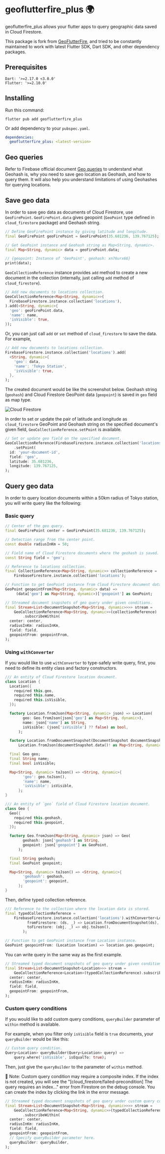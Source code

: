 # geoflutterfire_plus 🌍

geoflutterfire_plus allows your flutter apps to query geographic data saved in Cloud Firestore.

This package is fork from [GeoFlutterFire](https://github.com/DarshanGowda0/GeoFlutterFire), and tried to be constantly maintained to work with latest Flutter SDK, Dart SDK, and other dependency packages.

## Prerequisites

```plain
Dart: '>=2.17.0 <3.0.0'
Flutter: '>=2.10.0'
```

## Installing

Run this command:

```shell
flutter pub add geoflutterfire_plus
```

Or add dependency to your `pubspec.yaml`.

```yaml
dependencies:
  geoflutterfire_plus: <latest-version>
```

## Geo queries

Refer to Firebase official document [Geo queries](https://firebase.google.com/docs/firestore/solutions/geoqueries) to understand what Geohash is, why you need to save geo location as Geohash, and how to query them. It will also help you understand limitations of using Geohashes for querying locations.

## Save geo data

In order to save geo data as documents of Cloud Firestore, use `GeoFirePoint`. `GeoFirePoint.data` gives geopoint (`GeoPoint` type defined in `cloud_firestore` package) and Geohash string.

```dart
// Define GeoFirePoint instance by giving latitude and longitude.
final GeoFirePoint geoFirePoint = GeoFirePoint(35.681236, 139.767125);

// Get GeoPoint instance and Geohash string as Map<String, dynamic>.
final Map<String, dynamic> data = geoFirePoint.data;

// {geopoint: Instance of 'GeoPoint', geohash: xn76urx66}
print(data);
```

`GeoCollectionReference` instance provides `add` method to create a new document in the collection (internally, just calling `add` method of `cloud_firestore`).

```dart
// Add new documents to locations collection.
GeoCollectionReference<Map<String, dynamic>>(
  FirebaseFirestore.instance.collection('locations'),
).add(<String, dynamic>{
  'geo': geoFirePoint.data,
  'name': name,
  'isVisible': true,
});
```

Or, you can just call `add` or `set` method of `cloud_firestore` to save the data. For example,

```dart
// Add new documents to locations collection.
FirebaseFirestore.instance.collection('locations').add(
  <String, dynamic>{
    'geo': data,
    'name': 'Tokyo Station',
    'isVisible': true,
  },
);
```

The created document would be like the screenshot below. Geohash string (`geohash`) and Cloud Firestore GeoPoint data (`geopoint`) is saved in `geo` field as map type.

![Cloud Firestore](https://user-images.githubusercontent.com/13669049/210048071-e437839c-f1da-4307-b5ad-63aeba2b30e9.png)

In order to set or update the pair of latitude and longitude as `cloud_firestore` GeoPoint and Geohash string on the specified document's given field, `GeoCollectionReference.setPoint` is available.

```dart
// Set or update geo field on the specified document.
GeoCollectionReference(FirebaseFirestore.instance.collection('locations'))
    .setPoint(
  id: 'your-document-id',
  field: 'geo',
  latitude: 35.681236,
  longitude: 139.767125,
);
```

## Query geo data

In order to query location documents within a 50km radius of Tokyo station, you will write query like the following:

### Basic query

```dart
// Center of the geo query.
final GeoFirePoint center = GeoFirePoint(35.681236, 139.767125);

// Detection range from the center point.
const double radiusInKm = 50;

// Field name of Cloud Firestore documents where the geohash is saved.
const String field = 'geo';
```

```dart
// Reference to locations collection.
final CollectionReference<Map<String, dynamic>> collectionReference =
    FirebaseFirestore.instance.collection('locations');

// Function to get GeoPoint instance from Cloud Firestore document data.
GeoPoint geopointFrom(Map<String, dynamic> data) =>
     (data['geo'] as Map<String, dynamic>)['geopoint'] as GeoPoint;
```

```dart
// Streamed document snapshots of geo query under given conditions.
final Stream<List<DocumentSnapshot<Map<String, dynamic>>>> stream =
    GeoCollectionReference<Map<String, dynamic>>(collectionReference)
        .subscribeWithin(
  center: center,
  radiusInKm: radiusInKm,
  field: field,
  geopointFrom: geopointFrom,
);
```

### Using `withConverter`

If you would like to use `withConverter` to type-safely write query, first, you need to define its entity class and factory constructors.

```dart
/// An entity of Cloud Firestore location document.
class Location {
  Location({
    required this.geo,
    required this.name,
    required this.isVisible,
  });

  factory Location.fromJson(Map<String, dynamic> json) => Location(
        geo: Geo.fromJson(json['geo'] as Map<String, dynamic>),
        name: json['name'] as String,
        isVisible: (json['isVisible'] ?? false) as bool,
      );

  factory Location.fromDocumentSnapshot(DocumentSnapshot documentSnapshot) =>
      Location.fromJson(documentSnapshot.data()! as Map<String, dynamic>);

  final Geo geo;
  final String name;
  final bool isVisible;

  Map<String, dynamic> toJson() => <String, dynamic>{
        'geo': geo.toJson(),
        'name': name,
        'isVisible': isVisible,
      };
}

/// An entity of `geo` field of Cloud Firestore location document.
class Geo {
  Geo({
    required this.geohash,
    required this.geopoint,
  });

  factory Geo.fromJson(Map<String, dynamic> json) => Geo(
        geohash: json['geohash'] as String,
        geopoint: json['geopoint'] as GeoPoint,
      );

  final String geohash;
  final GeoPoint geopoint;

  Map<String, dynamic> toJson() => <String, dynamic>{
        'geohash': geohash,
        'geopoint': geopoint,
      };
}
```

Then, define typed collection reference.

```dart
/// Reference to the collection where the location data is stored.
final typedCollectionReference =
    FirebaseFirestore.instance.collection('locations').withConverter<Location>(
          fromFirestore: (ds, _) => Location.fromDocumentSnapshot(ds),
          toFirestore: (obj, _) => obj.toJson(),
        );

// Function to get GeoPoint instance from Location instance.
GeoPoint geopointFrom: (Location location) => location.geo.geopoint;
```

You can write query in the same way as the first example.

```dart
// Streamed typed document snapshots of geo query under given conditions.
final Stream<List<DocumentSnapshot<Location>>> stream =
    GeoCollectionReference<Location>(typedCollectionReference).subscribeWithin(
  center: center,
  radiusInKm: radiusInKm,
  field: field,
  geopointFrom: geopointFrom,
);
```

### Custom query conditions

If you would like to add custom query conditions, `queryBuilder` parameter of `within` method is available.

For example, when you filter only `isVisible` field is `true` documents, your `queryBuilder` would be like this:

```dart
// Custom query condition.
Query<Location> queryBuilder(Query<Location> query) =>
    query.where('isVisible', isEqualTo: true);
```

Then, just give the `queryBuilder` to the parameter of `within` method.

🚨 Note: Custom query condition may require a composite index. If the index is not created, you will see the "[cloud_firestore/failed-precondition] The query requires an index..." error from Firestore on the debug console. You can create the index by clicking the link in the error message.

```dart
// Streamed typed document snapshots of geo query under custom query conditions.
final Stream<List<DocumentSnapshot<Map<String, dynamic>>>> stream =
    GeoCollectionReference<Map<String, dynamic>>(typedCollectionReference)
        .subscribeWithin(
  center: center,
  radiusInKm: radiusInKm,
  field: field,
  geopointFrom: geopointFrom,
  // Specify queryBuilder parameter here.
  queryBuilder: queryBuilder,
);
```
